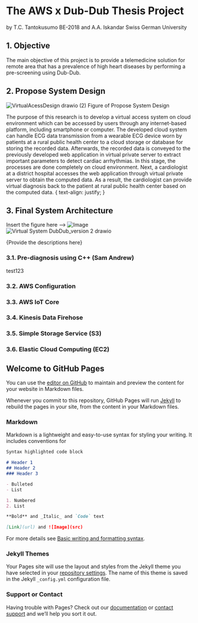 # The AWS x Dub-Dub Thesis Project
by T.C. Tantokusumo BE-2018 and A.A. Iskandar
Swiss German University

## 1. Objective

The main objective of this project is to provide a telemedicine solution for remote area that has a prevalence of high heart diseases by performing a pre-screening using Dub-Dub.

## 2. Propose System Design
![VirtualAcessDesign drawio (2)](https://user-images.githubusercontent.com/61266571/170742649-e8cb3709-263a-4fbc-933a-32d484e09800.png)
Figure of Propose System Design

The purpose of this research is to develop a virtual access system on cloud environment which can be accessed by users through any internet-based platform, including smartphone or computer. The developed cloud system can handle ECG data transmission from a wearable ECG device worn by patients at a rural public health center to a cloud storage or database for storing the recorded data. Afterwards, the recorded data is conveyed to the previously developed web application in virtual private server to extract important parameters to detect cardiac arrhythmias. In this stage, the processes are done completely on cloud environment. Next, a cardiologist at a district hospital accesses the web application through virtual private server to obtain the computed data. As a result, the cardiologist can provide virtual diagnosis back to the patient at rural public health center based on the computed data. { text-align: justify; }

## 3. Final System Architecture 

Insert the figure here --> ![Image](src)
![Virtual System DubDub_version 2 drawio](https://user-images.githubusercontent.com/61266571/170742220-c34fe6a4-7570-40c3-866e-70bf0ee54e3b.png)





{Provide the descriptions here}

### 3.1. Pre-diagnosis using C++ (Sam Andrew)
test123

### 3.2. AWS Configuration

### 3.3. AWS IoT Core

### 3.4. Kinesis Data Firehose

### 3.5. Simple Storage Service (S3)

### 3.6. Elastic Cloud Computing (EC2)




## Welcome to GitHub Pages

You can use the [editor on GitHub](https://github.com/mydubdub/aws-dubdub/edit/gh-pages/index.md) to maintain and preview the content for your website in Markdown files.

Whenever you commit to this repository, GitHub Pages will run [Jekyll](https://jekyllrb.com/) to rebuild the pages in your site, from the content in your Markdown files.

### Markdown

Markdown is a lightweight and easy-to-use syntax for styling your writing. It includes conventions for

```markdown
Syntax highlighted code block

# Header 1
## Header 2
### Header 3

- Bulleted
- List

1. Numbered
2. List

**Bold** and _Italic_ and `Code` text

[Link](url) and ![Image](src)
```

For more details see [Basic writing and formatting syntax](https://docs.github.com/en/github/writing-on-github/getting-started-with-writing-and-formatting-on-github/basic-writing-and-formatting-syntax).

### Jekyll Themes

Your Pages site will use the layout and styles from the Jekyll theme you have selected in your [repository settings](https://github.com/mydubdub/aws-dubdub/settings/pages). The name of this theme is saved in the Jekyll `_config.yml` configuration file.

### Support or Contact

Having trouble with Pages? Check out our [documentation](https://docs.github.com/categories/github-pages-basics/) or [contact support](https://support.github.com/contact) and we’ll help you sort it out.
